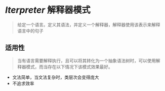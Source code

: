 # ***Iterpreter*** 解释器模式
>给定一个语言。定义其语法，并定义一个解释器，解释器使用该表示来解释语言中的句子

## 适用性
>当有语言需要解释执行，且可以将其转化为一个抽象语法树时，可以使用解释器模式，而当存在以下情况下该模式效果最好。
* 文法简单，当文法复杂时，类层次会变得庞大
* 不追求效率



